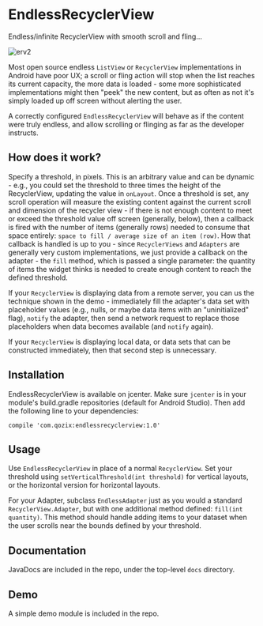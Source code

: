 # EndlessRecyclerView

Endless/infinite RecyclerView with smooth scroll and fling...

![erv2](https://cloud.githubusercontent.com/assets/701344/17218804/c0d99fe4-54ae-11e6-977f-1394c5a40f1b.gif)

Most open source endless `ListView` or `RecyclerView` implementations in Android have poor UX; a scroll or fling action
will stop when the list reaches its current capacity, the more data is loaded - some more sophisticated
implementations might then "peek" the new content, but as often as not it's simply loaded up off screen without
alerting the user.

A correctly configured `EndlessRecyclerView` will behave as if the content were truly endless, and allow scrolling
or flinging as far as the developer instructs.

## How does it work?
Specify a threshold, in pixels.  This is an arbitrary value and can be dynamic - e.g., you could set the threshold
to three times the height of the RecyclerView, updating the value in `onLayout`.  Once a threshold is set,
any scroll operation will measure the existing content against the current scroll and dimension of the recycler view -
if there is not enough content to meet or exceed the threshold value off screen (generally, below), then a callback
is fired with the number of items (generally rows) needed to consume that space entirely: `space to fill /
average size of an item (row)`.  How that callback is handled is up to you - since `RecyclerViews` and `Adapters` are
generally very custom implementations, we just provide a callback on the adapter - the `fill` method, which is
passed a single parameter: the quantity of items the widget thinks is needed to create enough content to reach
the defined threshold.

If your `RecyclerView` is displaying data from a remote server, you can us the technique shown in the demo -
immediately fill the adapter's data set with placeholder values (e.g., nulls, or maybe data items with an
"uninitialized" flag), `notify` the adapter, then send a network request to replace those placeholders when data becomes
 available (and `notify` again).

If your `RecyclerView` is displaying local data, or data sets that can be constructed immediately, then that second
step is unnecessary.

## Installation
EndlessRecyclerView is available on jcenter.  Make sure `jcenter` is in your module's build.gradle repositories
(default for Android Studio).  Then add the following line to your dependencies:
```
compile 'com.qozix:endlessrecyclerview:1.0'
```

## Usage
Use `EndlessRecyclerView` in place of a normal `RecyclerView`.  Set your threshold using
 `setVerticalThreshold(int threshold)` for vertical layouts, or the horizontal version for horizontal layouts.
 
For your Adapter, subclass `EndlessAdapter` just as you would a standard `RecyclerView.Adapter`, but with one additional
method defined: `fill(int quantity)`.  This method should handle adding items to your dataset when the user scrolls near
the bounds defined by your threshold.

## Documentation
JavaDocs are included in the repo, under the top-level `docs` directory.

## Demo
A simple demo module is included in the repo.